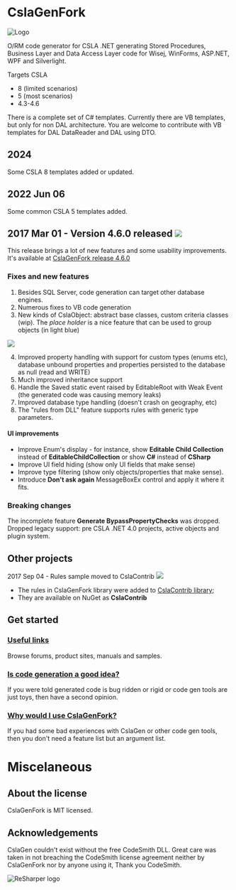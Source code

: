 # CslaGenFork

![Logo](https://raw.github.com/CslaGenFork/CslaGenFork/master/Support/Logos/Project-Logo-final.gif)

O/RM code generator for CSLA .NET  generating Stored Procedures, Business Layer and Data Access Layer code for Wisej, WinForms, ASP.NET, WPF and Silverlight.

Targets CSLA 

* 8 (limited scenarios)
* 5 (most scenarios)
* 4.3-4.6

There is a complete set of C# templates. Currently there are VB templates, but only for non DAL architecture. You are welcome to contribute with VB templates for DAL DataReader and DAL using DTO.

## 2024

Some CSLA 8 templates added or updated.

## 2022 Jun 06

Some common CSLA 5 templates added. 

## 2017 Mar 01 - Version 4.6.0 released ![](https://raw.github.com/CslaGenFork/CslaGenFork/master/Support/Home/Home_star.png)

This release brings a lot of new features and some usability improvements. It's available at [CslaGenFork release 4.6.0](https://github.com/CslaGenFork/CslaGenFork/releases/tag/v4.6.0)

### Fixes and new features

1. Besides SQL Server, code generation can target other database engines.
2. Numerous fixes to VB code generation
3. New kinds of CslaObject: abstract base classes, custom criteria classes (wip). The *place holder* is a nice feature that can be used to group objects (in light blue)

![](https://raw.github.com/CslaGenFork/CslaGenFork/master/Support/Home/Home_CGF-PlaceHolder.png)

4. Improved property handling with support for custom types (enums etc), database unbound properties and properties persisted to the database as null (read and WRITE)
5. Much improved inheritance support
6. Handle the Saved static event raised by EditableRoot with Weak Event (the generated code was causing memory leaks)
7. Improved database type handling (doesn't crash on geography, etc)
8. The "rules from DLL" feature supports rules with generic type parameters.

#### UI improvements

- Improve Enum's display - for instance, show **Editable Child Collection** instead of **EditableChildCollection** or show **C#** instead of **CSharp**
- Improve UI field hiding (show only UI fields that make sense)
- Improve type filtering (show only objects/properties that make sense).
- Introduce **Don't ask again** MessageBoxEx control and apply it where it fits.

### Breaking changes

The incomplete feature **Generate BypassPropertyChecks** was dropped.
Dropped legacy support: pre CSLA .NET 4.0 projects, active objects and plugin system.

## Other projects

2017 Sep 04 - Rules sample moved to CslaContrib ![](https://raw.github.com/CslaGenFork/CslaGenFork/master/Support/Home/Home_star.png)
- The rules in CslaGenFork library were added to [CslaContrib library](https://github.com/MarimerLLC/cslacontrib);
- They are available on NuGet as **CslaContrib**

## Get started

### [Useful links](https://github.com/CslaGenFork/CslaGenFork/wiki/Useful-links)

Browse forums, product sites, manuals and samples.

### [Is code generation a good idea?](https://github.com/CslaGenFork/CslaGenFork/wiki/Code-generation-is-a-good-idea)

If you were told generated code is bug ridden or rigid or code gen tools are just toys, then have a second opinion.

### [Why would I use CslaGenFork?](https://github.com/CslaGenFork/CslaGenFork/wiki/Why-use-CslaGenFork)

If you had some bad experiences with CslaGen or other code gen tools, then you don't need a feature list but an argument list.

# Miscelaneous

## About the license

CslaGenFork is MIT licensed.

## Acknowledgements

CslaGen couldn't exist without the free CodeSmith DLL. Great care was taken in not breaching the CodeSmith license agreement neither by CslaGenFork nor by anyone using it, Thank you CodeSmith.

![ReSharper logo](https://raw.github.com/CslaGenFork/CslaGenFork/master/Support/Home/Home_ReSharper.png)
